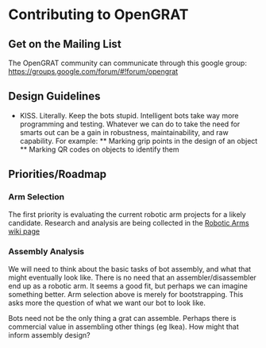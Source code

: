 # Contributing to OpenGRAT

## Get on the Mailing List
The OpenGRAT community can communicate through this google group:
https://groups.google.com/forum/#!forum/opengrat

## Design Guidelines
* KISS.  Literally.  Keep the bots stupid.  Intelligent bots take way more programming and testing.  Whatever we can do to take the need for smarts out can be a gain in robustness, maintainability, and raw capability.  For example:
** Marking grip points in the design of an object
** Marking QR codes on objects to identify them

## Priorities/Roadmap

### Arm Selection

The first priority is evaluating the current robotic arm projects for a likely candidate.  Research and analysis are being collected in the [Robotic Arms wiki page](https://github.com/eptenke/grat/wiki/RoboticArms)

### Assembly Analysis

We will need to think about the basic tasks of bot assembly, and what that might eventually look like.  There is no need that an assembler/disassembler end up as a robotic arm.  It seems a good fit, but perhaps we can imagine something better.  Arm selection above is merely for bootstrapping.  This asks more the question of what we want our bot to look like.

Bots need not be the only thing a grat can assemble.  Perhaps there is commercial value in assembling other things (eg Ikea).  How might that inform assembly design?

